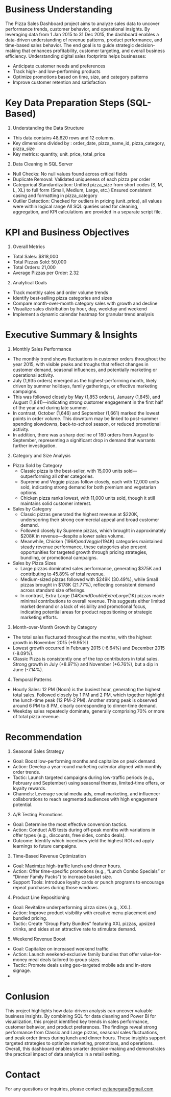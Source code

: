 # Business Understanding 
The Pizza Sales Dashboard project aims to analyze sales data to uncover performance trends, customer behavior, and operational insights. By leveraging data from 1 Jan 2015 to 31 Dec 2015, the dashboard enables a data-driven understanding of revenue patterns, product performance, and time-based sales behavior. The end goal is to guide strategic decision-making that enhances profitability, customer targeting, and overall business efficiency. Understanding digital sales footprints helps businesses:
- Anticipate customer needs and preferences
- Track high- and low-performing products
- Optimize promotions based on time, size, and category patterns
- Improve customer retention and satisfaction

#  Key Data Preparation Steps (SQL-Based)
1. Understanding the Data Structure
  - This data contains 48,620 rows and 12 columns.
  - Key dimensions divided by : order_date, pizza_name_id, pizza_category, pizza_size
  - Key metrics: quantity, unit_price, total_price
2. Data Cleaning in SQL Server
  - Null Checks: No null values found across critical fields
  - Duplicate Removal: Validated uniqueness of each pizza per order
  - Categorical Standardization: Unified pizza_size from short codes (S, M, L, XL) to full form (Small, Medium, Large, etc.) Ensured consistent casing and formatting in pizza_category
  - Outlier Detection: Checked for outliers in pricing (unit_price), all values were within logical range
   All SQL queries used for cleaning, aggregation, and KPI calculations are provided in a separate script file.

#  KPI and Business Objectives
1. Overall Metrics
  - Total Sales: $818,000
  - Total Pizzas Sold: 50,000
  - Total Orders: 21,000
  - Average Pizzas per Order: 2.32
2. Analytical Goals
- Track monthly sales and order volume trends
- Identify best-selling pizza categories and sizes
- Compare month-over-month category sales with growth and decline
- Visualize sales distribution by hour, day,  weekday and weekend
- Implement a dynamic calendar heatmap for granular trend analysis

# Executive Summary & Insights
1. Monthly Sales Performance
- The monthly trend shows fluctuations in customer orders throughout the year 2015, with visible peaks and troughs that reflect changes in customer demand, seasonal influences, and potentially marketing or operational activity.
- July (1,935 orders) emerged as the highest-performing month, likely driven by summer holidays, family gatherings, or effective marketing campaigns.
- This was followed closely by May (1,853 orders), January (1,845), and August (1,841)—indicating strong customer engagement in the first half of the year and during late summer.
- In contrast, October (1,646) and September (1,661) marked the lowest points in order volume. This downturn may be linked to post-summer spending slowdowns, back-to-school season, or reduced promotional activity.
- In addition, there was a sharp decline of 180 orders from August to September, representing a significant drop in demand that warrants further investigation.
2. Category and Size Analysis
- Pizza Sold by Category
  - Classic pizza is the best-seller, with 15,000 units sold—outperforming all other categories.
  - Supreme and Veggie pizzas follow closely, each with 12,000 units sold, indicating strong demand for both premium and vegetarian options.
  - Chicken pizza ranks lowest, with 11,000 units sold, though it still maintains solid customer interest.
- Sales by Category 
  - Classic pizzas generated the highest revenue at $220K, underscoring their strong commercial appeal and broad customer demand.
  - Followed closely by Supreme pizzas, which brought in approximately $208K in revenue—despite a lower sales volume.
  - Meanwhile, Chicken ($196K) and Veggie ($194K) categories maintained steady revenue performance, these categories also present opportunities for targeted growth through pricing strategies, bundling, or promotional campaigns.
- Sales by Pizza Sizes
  - Large pizzas dominated sales performance, generating $375K and contributing to 45.89% of total revenue.
  - Medium-sized pizzas followed with $249K (30.49%), while Small pizzas brought in $178K (21.77%), reflecting consistent demand across standard size offerings.
  - In contrast, Extra Large ($14K) and Double Extra Large ($1K) pizzas made minimal contributions to overall revenue. This suggests either limited market demand or a lack of visibility and promotional focus, indicating potential areas for product repositioning or strategic marketing efforts.
3.  Month-over-Month Growth by Category
- The total sales fluctuated throughout the months, with the highest growth in November 2015 (+9.95%)
- Lowest growth occurred in February 2015 (-6.64%) and December 2015 (-8.09%).
- Classic Pizza is consistently one of the top contributors in total sales. Strong growth in July (+8.97%) and November (+6.76%), but a dip in June (-7.14%).
4. Temporal Patterns
- Hourly Sales: 12 PM (Noon) is the busiest hour, generating the highest total sales. Followed closely by 1 PM and 2 PM, which together highlight the lunch-time peak (12 PM–2 PM). Another strong peak is observed around 6 PM to 8 PM, clearly corresponding to dinner-time demand.
- Weekday sales repeatedly dominate, generally comprising 70% or more of total pizza revenue.

# Recommendation
1. Seasonal Sales Strategy
- Goal: Boost low-performing months and capitalize on peak demand.
- Action: Develop a year-round marketing calendar aligned with monthly order trends.
- Tactic: Launch targeted campaigns during low-traffic periods (e.g., February and September) using seasonal themes, limited-time offers, or loyalty rewards.
- Channels: Leverage social media ads, email marketing, and influencer collaborations to reach segmented audiences with high engagement potential.
2. A/B Testing Promotions
- Goal: Determine the most effective conversion tactics.
- Action: Conduct A/B tests during off-peak months with variations in offer types (e.g., discounts, free sides, combo deals).
- Outcome: Identify which incentives yield the highest ROI and apply learnings to future campaigns.
3. Time-Based Revenue Optimization
- Goal: Maximize high-traffic lunch and dinner hours.
- Action: Offer time-specific promotions (e.g., “Lunch Combo Specials” or “Dinner Family Packs”) to increase basket size.
- Support Tools: Introduce loyalty cards or punch programs to encourage repeat purchases during those windows.
4. Product Line Repositioning
- Goal: Revitalize underperforming pizza sizes (e.g., XXL).
- Action: Improve product visibility with creative menu placement and bundled pricing.
- Tactic: Create “Group Party Bundles” featuring XXL pizzas, upsized drinks, and sides at an attractive rate to stimulate demand.
5. Weekend Revenue Boost
- Goal: Capitalize on increased weekend traffic
- Action: Launch weekend-exclusive family bundles that offer value-for-money meal deals tailored to group sizes.
- Tactic: Promote deals using geo-targeted mobile ads and in-store signage.
- 
# Conlusion 
This project highlights how data-driven analysis can uncover valuable business insights. By combining SQL for data cleaning and Power BI for visualization, this project identified key trends in sales performance, customer behavior, and product preferences. The findings reveal strong performance from Classic and Large pizzas, seasonal sales fluctuations, and peak order times during lunch and dinner hours. These insights support targeted strategies to optimize marketing, promotions, and operations. Overall, this dashboard enables smarter decision-making and demonstrates the practical impact of data analytics in a retail setting.

# Contact 
For any questions or inquiries, please contact evitanegara@gmail.com


  
